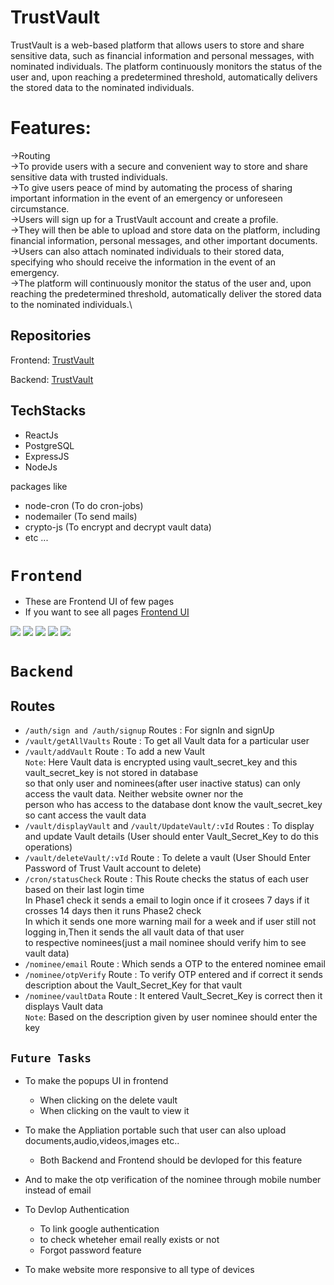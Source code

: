 # TrustVault

TrustVault is a web-based platform that allows users to store and share sensitive data, 
such as financial information and personal messages, with nominated individuals. 
The platform continuously monitors the status of the user and, upon reaching a predetermined threshold,
automatically delivers the stored data to the nominated individuals.

# Features:

->Routing\
->To provide users with a secure and convenient way to store and share sensitive data with trusted individuals.\
->To give users peace of mind by automating the process of sharing important information in the event of an emergency or unforeseen circumstance.\
->Users will sign up for a TrustVault account and create a profile.\
->They will then be able to upload and store data on the platform, including financial information, personal messages, and other important documents.\
->Users can also attach nominated individuals to their stored data, specifying who should receive the information in the event of an emergency.\
->The platform will continuously monitor the status of the user and, upon reaching the predetermined threshold, automatically deliver the stored data to the nominated individuals.\


## Repositories

Frontend: [TrustVault](https://github.com/GLVSKiriti/TrustVaultFrontend)

Backend: [TrustVault](https://github.com/GLVSKiriti/TrustVault)

## TechStacks

- ReactJs
- PostgreSQL
- ExpressJS 
- NodeJs

packages like 
  - node-cron (To do cron-jobs)
  - nodemailer (To send mails)
  - crypto-js (To encrypt and decrypt vault data)
  - etc ...


# `Frontend`
 - These are Frontend UI of few pages
 - If you want to see all pages [Frontend UI](https://github.com/GLVSKiriti/TrustVaultFrontend/tree/main/ImagesForReadme)

<img src="https://github.com/GLVSKiriti/TrustVaultFrontend/blob/main/ImagesForReadme/loginPage.png"> 

<img src="https://github.com/GLVSKiriti/TrustVaultFrontend/blob/main/ImagesForReadme/GetAllVaultsPage.png" >

<img src="https://github.com/GLVSKiriti/TrustVaultFrontend/blob/main/ImagesForReadme/addVaultPage.png">

<img src="https://github.com/GLVSKiriti/TrustVaultFrontend/blob/main/ImagesForReadme/NomOTP.png">

<img src="https://github.com/GLVSKiriti/TrustVaultFrontend/blob/main/ImagesForReadme/UserPhase2verification.png">

# `Backend`

 ## Routes
 - `/auth/sign and /auth/signup` Routes : For signIn and signUp
 - `/vault/getAllVaults` Route : To get all Vault data for a particular user
 - `/vault/addVault` Route : To add a new Vault\
   `Note`: Here Vault data is encrypted using vault_secret_key and this vault_secret_key is not stored in database\
   so that only user and nominees(after user inactive status) can only access the vault data. Neither website owner nor the \
   person who has access to the database dont know the vault_secret_key so cant access the vault data 
 - `/vault/displayVault` and `/vault/UpdateVault/:vId` Routes : To display and update Vault details (User should enter Vault_Secret_Key to do this operations)
 - `/vault/deleteVault/:vId` Route : To delete a vault (User Should Enter Password of Trust Vault account to delete)
 - `/cron/statusCheck` Route : This Route checks the status of each user based on their last login time\
   In Phase1 check it sends a email to login once if it crosees 7 days if it crosses 14 days then it runs Phase2 check\
   In which it sends one more warning mail for a week and if user still not logging in,Then it sends the all vault data of that user \
   to respective nominees(just a mail nominee should verify him to see vault data)
 - `/nominee/email` Route : Which sends a OTP to the entered nominee email
 - `/nominee/otpVerify` Route : To verify OTP entered and if correct it sends description about the Vault_Secret_Key for that vault
 - `/nominee/vaultData` Route : It entered Vault_Secret_Key is correct then it displays Vault data\
   `Note`: Based on the description given by user nominee should enter the key

## `Future Tasks`

- To make the popups UI in frontend 
  - When clicking on the delete vault
  - When clicking on the vault to view it

- To make the Appliation portable such that user can also upload documents,audio,videos,images etc..
  - Both Backend and Frontend should be devloped for this feature

- And to make the otp verification of the nominee through mobile number instead of email

- To Devlop Authentication 
  - To link google authentication
  - to check wheteher email really exists or not
  - Forgot password feature

- To make website more responsive to all type of devices


